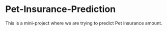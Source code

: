 # Pet-Insurance-Prediction
This is a mini-project where we are trying to predict Pet insurance amount.
